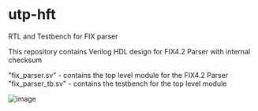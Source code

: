 # utp-hft
RTL and Testbench for FIX parser 

This repository contains Verilog HDL design for FIX4.2 Parser with internal checksum

"fix_parser.sv" - contains the top level module for the FIX4.2 Parser
"fix_parser_tb.sv" - contains the testbench for the top level module

![image](https://github.com/gabrielchin96/utp-hft/assets/37936929/62291e88-f28e-4927-bbe9-62482971153a)
